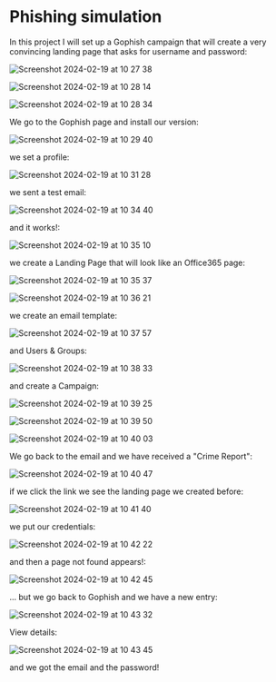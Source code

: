# Phishing simulation

In this project I will set up a Gophish campaign that will create a very convincing landing page that asks for username and password:

![Screenshot 2024-02-19 at 10 27 38](https://github.com/redjules/Phishing-simulation/assets/106017493/035ee073-c3f8-4dd1-a082-dfa82497f2a3)


![Screenshot 2024-02-19 at 10 28 14](https://github.com/redjules/Phishing-simulation/assets/106017493/fd002c19-3f4f-48e0-8e32-ff28d472df2f)


![Screenshot 2024-02-19 at 10 28 34](https://github.com/redjules/Phishing-simulation/assets/106017493/227a6b9c-9fb3-4e2b-8c7a-33af96981db1)

We go to the Gophish page and install our version:


![Screenshot 2024-02-19 at 10 29 40](https://github.com/redjules/Phishing-simulation/assets/106017493/39d098cc-446c-48b6-a240-6e5bda89b0db)


we set a profile:

![Screenshot 2024-02-19 at 10 31 28](https://github.com/redjules/Phishing-simulation/assets/106017493/e2511a4a-4635-487a-8630-95485efa1d4b)

we sent a test email:

![Screenshot 2024-02-19 at 10 34 40](https://github.com/redjules/Phishing-simulation/assets/106017493/13b115dd-fc21-4feb-88c7-7605887346ce)

and it works!:

![Screenshot 2024-02-19 at 10 35 10](https://github.com/redjules/Phishing-simulation/assets/106017493/d15e03b3-97ed-442f-bb74-43d33cb6cace)

we create a Landing Page that will look like an Office365 page:

![Screenshot 2024-02-19 at 10 35 37](https://github.com/redjules/Phishing-simulation/assets/106017493/953f0a23-4d41-424a-9f9f-ad73df8d0e22)

![Screenshot 2024-02-19 at 10 36 21](https://github.com/redjules/Phishing-simulation/assets/106017493/64483d1f-5696-42c1-be5a-8e6763d1c974)

we create an email template:

![Screenshot 2024-02-19 at 10 37 57](https://github.com/redjules/Phishing-simulation/assets/106017493/e0074807-f16a-4393-b2c5-d49c0be8bad9)

and Users & Groups:

![Screenshot 2024-02-19 at 10 38 33](https://github.com/redjules/Phishing-simulation/assets/106017493/a330855f-7d3a-489b-a5b6-a5254072f230)

and create a Campaign:

![Screenshot 2024-02-19 at 10 39 25](https://github.com/redjules/Phishing-simulation/assets/106017493/c172e867-61f6-4c14-8bd7-baff4c3081e3)


![Screenshot 2024-02-19 at 10 39 50](https://github.com/redjules/Phishing-simulation/assets/106017493/e67f34a9-d57f-4031-a91d-61a51daa25b1)


![Screenshot 2024-02-19 at 10 40 03](https://github.com/redjules/Phishing-simulation/assets/106017493/7c1c836a-c249-41be-9749-42edf9dff0a2)

We go back to the email and we have received a "Crime Report":

![Screenshot 2024-02-19 at 10 40 47](https://github.com/redjules/Phishing-simulation/assets/106017493/d24968c0-a846-4e27-a310-31fab28ae214)

if we click the link we see the landing page we created before:

![Screenshot 2024-02-19 at 10 41 40](https://github.com/redjules/Phishing-simulation/assets/106017493/9f856108-ed5b-42c8-a2e7-43e650431e0c)

we put our credentials:

![Screenshot 2024-02-19 at 10 42 22](https://github.com/redjules/Phishing-simulation/assets/106017493/783f1070-7c70-44fb-911a-0bd821b6dec4)

and then a page not found appears!:

![Screenshot 2024-02-19 at 10 42 45](https://github.com/redjules/Phishing-simulation/assets/106017493/444064bb-aaaa-475c-a7bd-463079b98ab9)

... but we go back to Gophish and we have a new entry:

![Screenshot 2024-02-19 at 10 43 32](https://github.com/redjules/Phishing-simulation/assets/106017493/e64a1052-ee23-45d5-bff5-0d761592667a)

View details:

![Screenshot 2024-02-19 at 10 43 45](https://github.com/redjules/Phishing-simulation/assets/106017493/c4b199b6-7aa6-45f1-b5cf-3cd0b6c57ada)

and we got the email and the password!

